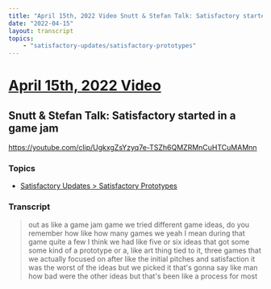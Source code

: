 ```yaml
---
title: "April 15th, 2022 Video Snutt & Stefan Talk: Satisfactory started in a game jam"
date: "2022-04-15"
layout: transcript
topics:
    - "satisfactory-updates/satisfactory-prototypes"
---
```

# [April 15th, 2022 Video](../2022-04-15.md)
## Snutt & Stefan Talk: Satisfactory started in a game jam
https://youtube.com/clip/UgkxgZsYzyq7e-TSZh6QMZRMnCuHTCuMAMnn

### Topics
* [Satisfactory Updates > Satisfactory Prototypes](../topics/satisfactory-updates/satisfactory-prototypes.md)

### Transcript

> out as like a game jam game we tried different game ideas, do you remember how like how many games we yeah I mean during that game quite a few I think we had like five or six ideas that got some some kind of a prototype or a, like art thing tied to it, three games that we actually focused on after like the initial pitches and satisfaction it was the worst of the ideas but we picked it that's gonna say like man how bad were the other ideas but that's been like a process for most
